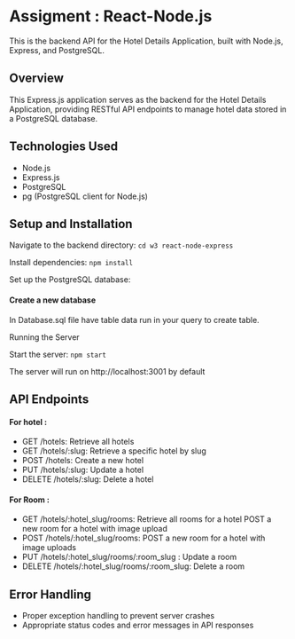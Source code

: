 
# Assigment : React-Node.js

This is the backend API for the Hotel Details Application, built with Node.js, Express, and PostgreSQL.
## Overview
This Express.js application serves as the backend for the Hotel Details Application, providing RESTful API endpoints to manage hotel data stored in a PostgreSQL database.



## Technologies Used

- Node.js
- Express.js
- PostgreSQL
- pg (PostgreSQL client for Node.js)




## Setup and Installation

Navigate to the backend directory:
`cd w3 react-node-express`

Install dependencies:
`npm install`

Set up the PostgreSQL database:

#### Create a new database
In Database.sql file have table data run in your query to create table.


Running the Server

Start the server:
`npm start`

The server will run on http://localhost:3001 by default

## API Endpoints
#### For hotel : 
- GET /hotels: Retrieve all hotels
- GET /hotels/:slug: Retrieve a specific hotel by slug
- POST /hotels: Create a new hotel
- PUT /hotels/:slug: Update a hotel
- DELETE /hotels/:slug: Delete a hotel

#### For Room :

- GET /hotels/:hotel_slug/rooms: Retrieve all rooms for a hotel
 POST a new room for a hotel with image upload
- POST /hotels/:hotel_slug/rooms:  POST a new room for a hotel with image uploads
- PUT /hotels/:hotel_slug/rooms/:room_slug : Update a room
- DELETE /hotels/:hotel_slug/rooms/:room_slug: Delete a room

## Error Handling

- Proper exception handling to prevent server crashes
- Appropriate status codes and error messages in API responses

